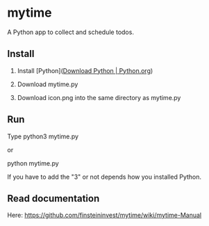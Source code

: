 # mytime

A Python app to collect and schedule todos.

## Install

1. Install [Python]([Download Python | Python.org](https://www.python.org/downloads/))
  
2. Download mytime.py
  
3. Download icon.png into the same directory as mytime.py
  

## Run

Type python3 mytime.py

or

python mytime.py

If you have to add the "3" or not depends how you installed Python.

## Read documentation

Here: https://github.com/finsteininvest/mytime/wiki/mytime-Manual
